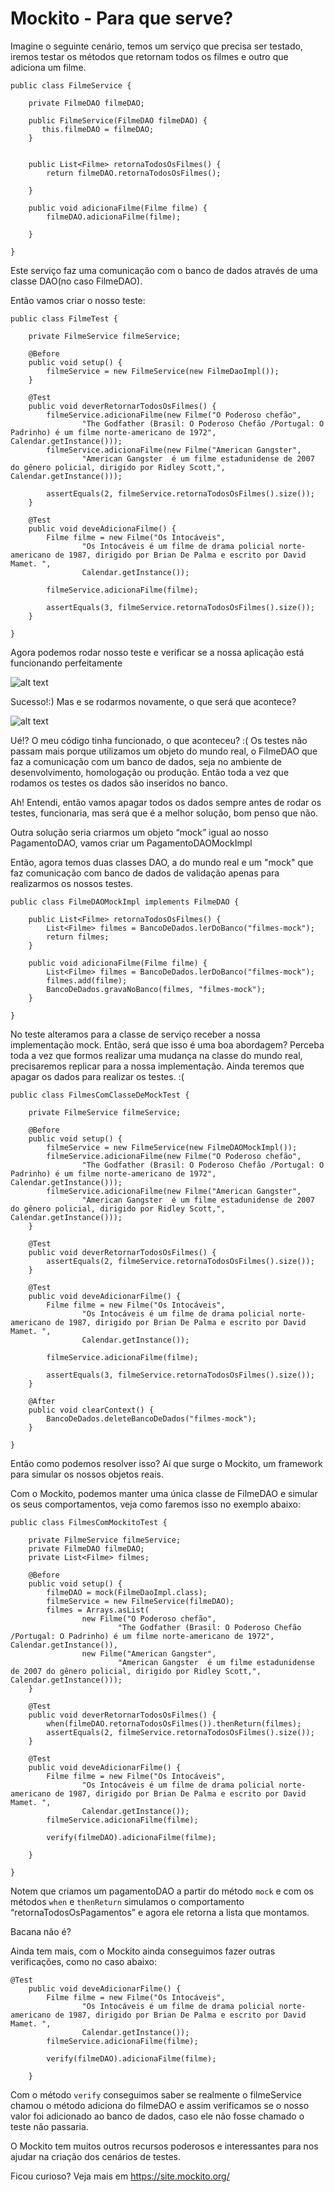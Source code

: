# Mockito - Para que serve? 

Imagine o seguinte cenário, temos um serviço que precisa ser testado, iremos testar os métodos que retornam todos os filmes e outro que adiciona um filme.

```
public class FilmeService {
	
	private FilmeDAO filmeDAO;
	
	public FilmeService(FilmeDAO filmeDAO) {
	   this.filmeDAO = filmeDAO;
	}
	
	
	public List<Filme> retornaTodosOsFilmes() {
		return filmeDAO.retornaTodosOsFilmes();
		
	}
	
	public void adicionaFilme(Filme filme) {
		filmeDAO.adicionaFilme(filme);
		
	}
	
}
```

Este serviço faz uma comunicação com o banco de dados através de uma classe DAO(no caso FilmeDAO).

Então vamos criar o nosso teste:

```
public class FilmeTest {
	
	private FilmeService filmeService;

	@Before
	public void setup() {
		filmeService = new FilmeService(new FilmeDaoImpl());
	}

	@Test
	public void deverRetornarTodosOsFilmes() {
		filmeService.adicionaFilme(new Filme("O Poderoso chefão",
				"The Godfather (Brasil: O Poderoso Chefão /Portugal: O Padrinho) é um filme norte-americano de 1972", Calendar.getInstance()));
		filmeService.adicionaFilme(new Filme("American Gangster",
				"American Gangster  é um filme estadunidense de 2007 do gênero policial, dirigido por Ridley Scott,", Calendar.getInstance()));

		assertEquals(2, filmeService.retornaTodosOsFilmes().size());
	}
	
	@Test
	public void deveAdicionaFilme() {
		Filme filme = new Filme("Os Intocáveis",
				"Os Intocáveis é um filme de drama policial norte-americano de 1987, dirigido por Brian De Palma e escrito por David Mamet. ",
				Calendar.getInstance());

		filmeService.adicionaFilme(filme);
		
		assertEquals(3, filmeService.retornaTodosOsFilmes().size());
	}
	
}
```

Agora podemos rodar nosso teste e verificar se a nossa aplicação está funcionando perfeitamente

![alt text](https://github.com/adesozasilva/mockito/blob/master/testes_ok.png)


Sucesso!:) Mas e se rodarmos novamente, o que será que acontece?

![alt text](https://github.com/adesozasilva/mockito/blob/master/testes_com_falha.png) 

Ué!? O meu código tinha funcionado, o que aconteceu? :( Os testes não passam mais porque utilizamos um objeto do mundo real, o FilmeDAO que faz a comunicação com um banco de dados, seja no ambiente de desenvolvimento, homologação ou produção. Então toda a vez que rodamos os testes os dados são inseridos no banco.

Ah! Entendi, então vamos apagar todos os dados sempre antes de rodar os testes, funcionaria, mas será que é a melhor solução, bom penso que não.


Outra solução seria criarmos um objeto “mock” igual ao nosso PagamentoDAO, vamos criar um PagamentoDAOMockImpl

Então, agora temos duas classes DAO, a do mundo real e um "mock" que faz comunicação com banco de dados de validação apenas para realizarmos os nossos testes.

```
public class FilmeDAOMockImpl implements FilmeDAO {

	public List<Filme> retornaTodosOsFilmes() {
		List<Filme> filmes = BancoDeDados.lerDoBanco("filmes-mock");
		return filmes;
	}

	public void adicionaFilme(Filme filme) {
		List<Filme> filmes = BancoDeDados.lerDoBanco("filmes-mock");
		filmes.add(filme);
		BancoDeDados.gravaNoBanco(filmes, "filmes-mock");		
	}

}
```

No teste alteramos para a classe de serviço receber a nossa implementação mock. Então, será que isso é uma boa abordagem? Perceba toda a vez que formos realizar uma mudança na classe do mundo real, precisaremos replicar para a nossa implementação. Ainda teremos que apagar os dados para realizar os testes. :(

```
public class FilmesComClasseDeMockTest {
	
	private FilmeService filmeService;

	@Before
	public void setup() {
		filmeService = new FilmeService(new FilmeDAOMockImpl());
		filmeService.adicionaFilme(new Filme("O Poderoso chefão",
				"The Godfather (Brasil: O Poderoso Chefão /Portugal: O Padrinho) é um filme norte-americano de 1972", Calendar.getInstance()));
		filmeService.adicionaFilme(new Filme("American Gangster",
				"American Gangster  é um filme estadunidense de 2007 do gênero policial, dirigido por Ridley Scott,", Calendar.getInstance()));
	}

	@Test
	public void deverRetornarTodosOsFilmes() {
		assertEquals(2, filmeService.retornaTodosOsFilmes().size());
	}
	
	@Test
	public void deveAdicionarFilme() {
		Filme filme = new Filme("Os Intocáveis",
				"Os Intocáveis é um filme de drama policial norte-americano de 1987, dirigido por Brian De Palma e escrito por David Mamet. ",
				Calendar.getInstance());

		filmeService.adicionaFilme(filme);

		assertEquals(3, filmeService.retornaTodosOsFilmes().size());
	}

	@After
	public void clearContext() {
		BancoDeDados.deleteBancoDeDados("filmes-mock");
	}

}
```

Então como podemos resolver isso? Aí que surge o Mockito, um framework para simular os nossos objetos reais.

Com o Mockito, podemos manter uma única classe de FilmeDAO e simular os seus comportamentos, veja como faremos isso no exemplo abaixo:

```
public class FilmesComMockitoTest {
	
	private FilmeService filmeService;
	private FilmeDAO filmeDAO;
	private List<Filme> filmes;

	@Before
	public void setup() {
		filmeDAO = mock(FilmeDaoImpl.class);
		filmeService = new FilmeService(filmeDAO);
		filmes = Arrays.asList(
				new Filme("O Poderoso chefão",
						"The Godfather (Brasil: O Poderoso Chefão /Portugal: O Padrinho) é um filme norte-americano de 1972", Calendar.getInstance()),
				new Filme("American Gangster",
						"American Gangster  é um filme estadunidense de 2007 do gênero policial, dirigido por Ridley Scott,", Calendar.getInstance()));
	}

	@Test
	public void deverRetornarTodosOsFilmes() {
		when(filmeDAO.retornaTodosOsFilmes()).thenReturn(filmes);
		assertEquals(2, filmeService.retornaTodosOsFilmes().size());
	}
	
	@Test
	public void deveAdicionarFilme() {
		Filme filme = new Filme("Os Intocáveis",
				"Os Intocáveis é um filme de drama policial norte-americano de 1987, dirigido por Brian De Palma e escrito por David Mamet. ",
				Calendar.getInstance());
		filmeService.adicionaFilme(filme);
		
		verify(filmeDAO).adicionaFilme(filme);
		
	}

}
```

Notem que criamos um pagamentoDAO a partir do método `mock` e com os métodos `when` e `thenReturn` simulamos o comportamento “retornaTodosOsPagamentos” e agora ele retorna a lista que montamos.

Bacana não é?

Ainda tem mais, com o Mockito ainda conseguimos fazer outras verificações, como no caso abaixo:

```
@Test
	public void deveAdicionarFilme() {
		Filme filme = new Filme("Os Intocáveis",
				"Os Intocáveis é um filme de drama policial norte-americano de 1987, dirigido por Brian De Palma e escrito por David Mamet. ",
				Calendar.getInstance());
		filmeService.adicionaFilme(filme);
		
		verify(filmeDAO).adicionaFilme(filme);
		
	}
```

Com o método `verify` conseguimos saber se realmente o filmeService chamou o método adiciona do filmeDAO e assim verificamos se o nosso valor foi adicionado ao banco de dados, caso ele não fosse chamado o teste não passaria.

O Mockito tem muitos outros recursos poderosos e interessantes para nos ajudar na criação dos cenários de testes.

Ficou curioso? Veja mais em https://site.mockito.org/
